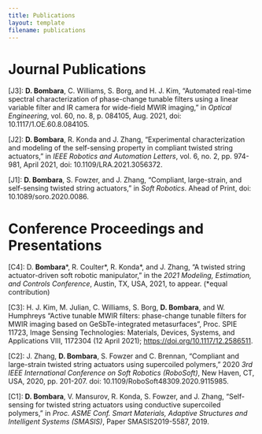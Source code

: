 ```yaml
---
title: Publications
layout: template
filename: publications
--- 
```


# Journal Publications

\[J3\]: **D. Bombara**, C. Williams, S. Borg, and H. J. Kim, “Automated real-time spectral characterization of phase-change tunable filters using a linear variable filter and IR camera for wide-field MWIR imaging,” in *Optical Engineering*, vol. 60, no. 8, p. 084105, Aug. 2021, doi: 10.1117/1.OE.60.8.084105.

\[J2\]: **D. Bombara**, R. Konda and J. Zhang, “Experimental characterization and modeling of the self-sensing property in compliant twisted string actuators,” in *IEEE Robotics and Automation Letters*, vol. 6, no. 2, pp. 974-981, April 2021, doi: 10.1109/LRA.2021.3056372.

\[J1\]: **D. Bombara**, S. Fowzer, and J. Zhang, “Compliant, large-strain, and self-sensing twisted string actuators,” in *Soft Robotics*. Ahead of Print, doi: 10.1089/soro.2020.0086.

# Conference Proceedings and Presentations

\[C4\]: D. **Bombara**\*, R. Coulter*, R. Konda*, and J. Zhang, “A twisted string actuator-driven soft robotic manipulator,” in the *2021 Modeling, Estimation, and Controls Conference*, Austin, TX, USA, 2021, to appear. (*equal contribution)

\[C3\]: H. J. Kim, M. Julian, C. Williams, S. Borg, **D. Bombara**, and W. Humphreys “Active tunable MWIR filters: phase-change tunable filters for MWIR imaging based on GeSbTe-integrated metasurfaces”, Proc. SPIE 11723, Image Sensing Technologies: Materials, Devices, Systems, and Applications VIII, 1172304 (12 April 2021); https://doi.org/10.1117/12.2586511.

\[C2\]: J. Zhang, **D. Bombara**, S. Fowzer and C. Brennan, “Compliant and large-strain twisted string actuators using supercoiled polymers,” 2020 *3rd IEEE International Conference on Soft Robotics (RoboSoft)*, New Haven, CT, USA, 2020, pp. 201-207. doi: 10.1109/RoboSoft48309.2020.9115985.

\[C1\]: **D. Bombara**, V. Mansurov, R. Konda, S. Fowzer, and J. Zhang, “Self-sensing for twisted string actuators using conductive supercoiled polymers,” in *Proc. ASME Conf. Smart Materials, Adaptive Structures and Intelligent Systems (SMASIS)*, Paper SMASIS2019-5587, 2019.